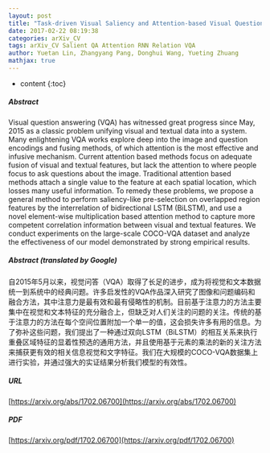 ```yaml
---
layout: post
title: "Task-driven Visual Saliency and Attention-based Visual Question Answering"
date: 2017-02-22 08:19:38
categories: arXiv_CV
tags: arXiv_CV Salient QA Attention RNN Relation VQA
author: Yuetan Lin, Zhangyang Pang, Donghui Wang, Yueting Zhuang
mathjax: true
---
```


* content
{:toc}

##### Abstract
Visual question answering (VQA) has witnessed great progress since May, 2015 as a classic problem unifying visual and textual data into a system. Many enlightening VQA works explore deep into the image and question encodings and fusing methods, of which attention is the most effective and infusive mechanism. Current attention based methods focus on adequate fusion of visual and textual features, but lack the attention to where people focus to ask questions about the image. Traditional attention based methods attach a single value to the feature at each spatial location, which losses many useful information. To remedy these problems, we propose a general method to perform saliency-like pre-selection on overlapped region features by the interrelation of bidirectional LSTM (BiLSTM), and use a novel element-wise multiplication based attention method to capture more competent correlation information between visual and textual features. We conduct experiments on the large-scale COCO-VQA dataset and analyze the effectiveness of our model demonstrated by strong empirical results.

##### Abstract (translated by Google)
自2015年5月以来，视觉问答（VQA）取得了长足的进步，成为将视觉和文本数据统一到系统中的经典问题。许多启发性的VQA作品深入研究了图像和问题编码和融合方法，其中注意力是最有效和最有侵略性的机制。目前基于注意力的方法主要集中在视觉和文本特征的充分融合上，但缺乏对人们关注的问题的关注。传统的基于注意力的方法在每个空间位置附加一个单一的值，这会损失许多有用的信息。为了弥补这些问题，我们提出了一种通过双向LSTM（BiLSTM）的相互关系来执行重叠区域特征的显着性预选的通用方法，并且使用基于元素的乘法的新的关注方法来捕获更有效的相关信息视觉和文字特征。我们在大规模的COCO-VQA数据集上进行实验，并通过强大的实证结果分析我们模型的有效性。

##### URL
[https://arxiv.org/abs/1702.06700](https://arxiv.org/abs/1702.06700)

##### PDF
[https://arxiv.org/pdf/1702.06700](https://arxiv.org/pdf/1702.06700)

